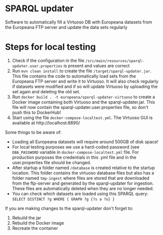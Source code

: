 # SPARQL updater
Software to automatically fill a Virtuoso DB with Europeana datasets from the Europeana FTP server and update 
the data sets regularly

# Steps for local testing
1. Check if the configuration in the file `/src/main/resources/sparql-updater.user.properties` is present and values are correct
2. Run `mvn clean install` to create the file `/target/sparql-updater.jar`.
   This file contains the code to automatically load sets from the Europeana FTP server and write it to Virtuoso.
   It will also check regularly if datasets were modified and if so will update Virtuoso by uploading the set again and
   deleting the old set.
3. Run `docker build . -t europeana/sparql-updater-virtuoso` to create a Docker image containing both
   Virtuoso and the sparql-updater.jar. This file will now contain the sparql-updater.user.properties file, so don't
   push this to DockerHub! 
4. Start using the file `docker-compose-localtest.yml`. The Virtuoso GUI is available at http://localhost:8890/

Some things to be aware of:
* Loading all Europeana datasets will require around 500GB of disk space!
* For local testing purposes we use a hard-coded password (see `DBA_PASSWORD` variable in `docker-compose-localtest.yml` file.
  For production purposes the credentials in this .yml file and in the user.properties file should be changed.
* After startup a folder named `/database` is created relative to the startup location. This folder contains the virtuoso
  database files but also has a folder named `tmp-ingest` where files are stored that are downloaded from the ftp-server 
  and generated by the sparql-updater for ingestion. These files are automatically deleted when they are no longer needed.
* You can check which datasets are loaded using this SPARQL query: `SELECT DISTINCT ?g WHERE { GRAPH ?g {?s a ?o} }`

If you are making changes to the sparql-updater don't forget to:
1. Rebuild the jar
2. Rebuild the Docker image
3. Recreate the container 
